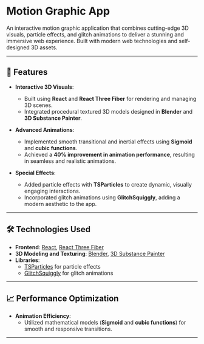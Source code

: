 # Motion Graphic App

An interactive motion graphic application that combines cutting-edge 3D visuals, particle effects, and glitch animations to deliver a stunning and immersive web experience. Built with modern web technologies and self-designed 3D assets.

---

## 🚀 Features

- **Interactive 3D Visuals**:
  - Built using **React** and **React Three Fiber** for rendering and managing 3D scenes.
  - Integrated procedural textured 3D models designed in **Blender** and **3D Substance Painter**.

- **Advanced Animations**:
  - Implemented smooth transitional and inertial effects using **Sigmoid** and **cubic functions**.
  - Achieved a **40% improvement in animation performance**, resulting in seamless and realistic animations.

- **Special Effects**:
  - Added particle effects with **TSParticles** to create dynamic, visually engaging interactions.
  - Incorporated glitch animations using **GlitchSquiggly**, adding a modern aesthetic to the app.

---

## 🛠️ Technologies Used

- **Frontend**: [React](https://reactjs.org/), [React Three Fiber](https://docs.pmnd.rs/react-three-fiber/getting-started/introduction)
- **3D Modeling and Texturing**: [Blender](https://www.blender.org/), [3D Substance Painter](https://www.substance3d.com/products/substance-painter/)
- **Libraries**:
  - [TSParticles](https://github.com/matteobruni/tsparticles) for particle effects
  - [GlitchSquiggly](https://github.com/pmndrs/drei) for glitch animations

---

## 📈 Performance Optimization

- **Animation Efficiency**:
  - Utilized mathematical models (**Sigmoid** and **cubic functions**) for smooth and responsive transitions.

---
